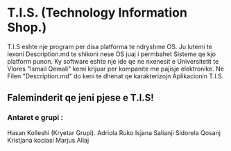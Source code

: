 # T.I.S. (Technology Information Shop.)

T.I.S eshte nje program per disa platforma te ndryshme OS. Ju lutemi te lexoni Description.md 
te shikoni nese OS juaj i permbahet Sisteme qe kjo platform punon. Ky software eshte nje ide 
qe ne nxenesit e Universitetit te Vlores "Ismail Qemali" kemi krijuar per kompanite me pajisje
elektronike. Ne Filen "Description.md" do keni te dhenat qe karakterizojn Aplikacionin T.I.S.

## Faleminderit qe jeni pjese e T.I.S!


### Antaret e grupi : 
Hasan Kolleshi (Kryetar Grupi).
Adriola Ruko
Isjana Salianji
Sidorela Qosanj
Kristjana kociasi
Marjus Aliaj                           





